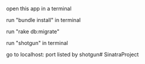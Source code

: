 open this app in a terminal

run "bundle install" in terminal

run "rake db:migrate"

run "shotgun" in terminal

go to localhost: port listed by shotgun# SinatraProject
